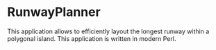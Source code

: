 # RunwayPlanner
This application allows to efficiently layout the longest runway within a polygonal island. This application is written in modern Perl.
